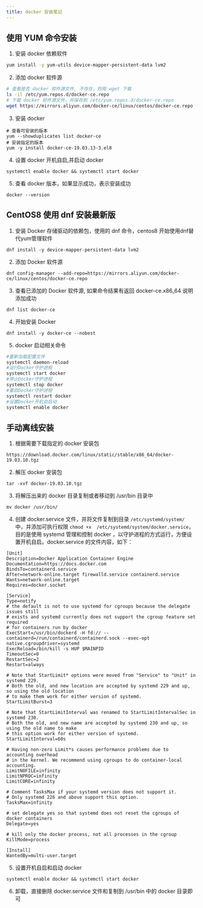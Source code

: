 ```yaml
---
title: docker 安装笔记
---
```

## 使用 YUM 命令安装
1. 安装 docker 依赖软件
```bash
yum install -y yum-utils device-mapper-persistent-data lvm2
```
2. 添加 docker 软件源
```bash 
# 查看是否 docker 软件源文件, 不存在，则用 wget 下载
ls -il /etc/yum.repos.d/docker-ce.repo 
# 下载 docker 软件源文件，并保存到 /etc/yum.repos.d/docker-ce.repo
wget https://mirrors.aliyun.com/docker-ce/linux/centos/docker-ce.repo -O /etc/yum.repos.d/docker-ce.repo
```
3. 安装 docker 
```
# 查看可安装的版本 
yum --showduplicates list docker-ce
# 安装指定的版本
yum -y install docker-ce-19.03.13-3.el8
```
4. 设置 docker 开机自启,并启动 docker
```
systemctl enable docker && systemctl start docker
```
5. 查看 docker 版本，如果显示成功，表示安装成功
```
docker --version
```

## CentOS8 使用 dnf 安装最新版
1. 安装 Docker 存储驱动的依赖包，使用的 dnf 命令，centos8 开始使用dnf替代yum管理软件
```
dnf install -y device-mapper-persistent-data lvm2
```
2. 添加 Docker 软件源
```
dnf config-manager --add-repo=https://mirrors.aliyun.com/docker-ce/linux/centos/docker-ce.repo
```
3. 查看已添加的 Docker 软件源, 如果命令结果有返回 docker-ce.x86_64 说明添加成功
```
dnf list docker-ce
```
4. 开始安装 Docker
```
dnf install -y docker-ce --nobest
```
5. docker 启动相关命令
```bash
#重新加载配置文件
systemctl daemon-reload   
#运行Docker守护进程
systemctl start docker     
#停止Docker守护进程
systemctl stop docker      
#重启Docker守护进程
systemctl restart docker  
#设置Docker开机自启动 
systemctl enable docker   
```

## 手动离线安装
1. 根据需要下载指定的 docker 安装包
```
https://download.docker.com/linux/static/stable/x86_64/docker-19.03.10.tgz
```
2. 解压 docker 安装包
```
tar -xvf docker-19.03.10.tgz
```
3. 将解压出来的 docker 目录复制或者移动到 /usr/bin 目录中
```
mv docker /usr/bin/
``` 
4. 创建 docker.service 文件，并将文件复制到目录 `/etc/systemd/system/` 中，并添加可执行权限 `chmod +x  /etc/systemd/system/docker.service`，目的是使用 systemd 管理和控制 docker ，以守护进程的方式运行，方便设置开机自启。docker.service 的文件内容，如下：
```
[Unit]
Description=Docker Application Container Engine
Documentation=https://docs.docker.com
BindsTo=containerd.service
After=network-online.target firewalld.service containerd.service
Wants=network-online.target
Requires=docker.socket

[Service]
Type=notify
# the default is not to use systemd for cgroups because the delegate issues still
# exists and systemd currently does not support the cgroup feature set required
# for containers run by docker
ExecStart=/usr/bin/dockerd -H fd:// --containerd=/run/containerd/containerd.sock --exec-opt native.cgroupdriver=systemd
ExecReload=/bin/kill -s HUP $MAINPID
TimeoutSec=0
RestartSec=2
Restart=always

# Note that StartLimit* options were moved from "Service" to "Unit" in systemd 229.
# Both the old, and new location are accepted by systemd 229 and up, so using the old location
# to make them work for either version of systemd.
StartLimitBurst=3

# Note that StartLimitInterval was renamed to StartLimitIntervalSec in systemd 230.
# Both the old, and new name are accepted by systemd 230 and up, so using the old name to make
# this option work for either version of systemd.
StartLimitInterval=60s

# Having non-zero Limit*s causes performance problems due to accounting overhead
# in the kernel. We recommend using cgroups to do container-local accounting.
LimitNOFILE=infinity
LimitNPROC=infinity
LimitCORE=infinity

# Comment TasksMax if your systemd version does not support it.
# Only systemd 226 and above support this option.
TasksMax=infinity

# set delegate yes so that systemd does not reset the cgroups of docker containers
Delegate=yes

# kill only the docker process, not all processes in the cgroup
KillMode=process

[Install]
WantedBy=multi-user.target
```
5. 设置开机自启和启动 docker 
```
systemctl enable docker && systemctl start docker
```
6. 卸载，直接删除 docker.service 文件和复制到 /usr/bin 中的 docker 目录即可
